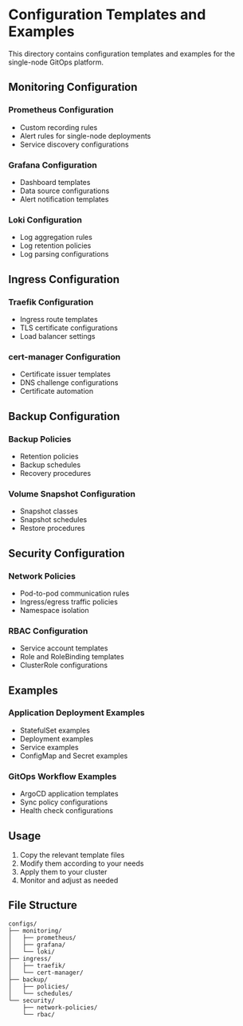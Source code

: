 # Configuration Templates and Examples

This directory contains configuration templates and examples for the single-node GitOps platform.

## Monitoring Configuration

### Prometheus Configuration
- Custom recording rules
- Alert rules for single-node deployments
- Service discovery configurations

### Grafana Configuration
- Dashboard templates
- Data source configurations
- Alert notification templates

### Loki Configuration
- Log aggregation rules
- Log retention policies
- Log parsing configurations

## Ingress Configuration

### Traefik Configuration
- Ingress route templates
- TLS certificate configurations
- Load balancer settings

### cert-manager Configuration
- Certificate issuer templates
- DNS challenge configurations
- Certificate automation

## Backup Configuration

### Backup Policies
- Retention policies
- Backup schedules
- Recovery procedures

### Volume Snapshot Configuration
- Snapshot classes
- Snapshot schedules
- Restore procedures

## Security Configuration

### Network Policies
- Pod-to-pod communication rules
- Ingress/egress traffic policies
- Namespace isolation

### RBAC Configuration
- Service account templates
- Role and RoleBinding templates
- ClusterRole configurations

## Examples

### Application Deployment Examples
- StatefulSet examples
- Deployment examples
- Service examples
- ConfigMap and Secret examples

### GitOps Workflow Examples
- ArgoCD application templates
- Sync policy configurations
- Health check configurations

## Usage

1. Copy the relevant template files
2. Modify them according to your needs
3. Apply them to your cluster
4. Monitor and adjust as needed

## File Structure

```
configs/
├── monitoring/
│   ├── prometheus/
│   ├── grafana/
│   └── loki/
├── ingress/
│   ├── traefik/
│   └── cert-manager/
├── backup/
│   ├── policies/
│   └── schedules/
└── security/
    ├── network-policies/
    └── rbac/
```
